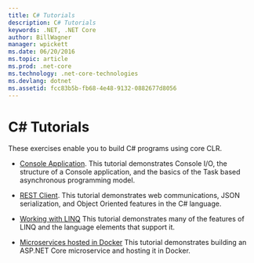 ```yaml
---
title: C# Tutorials
description: C# Tutorials
keywords: .NET, .NET Core
author: BillWagner
manager: wpickett
ms.date: 06/20/2016
ms.topic: article
ms.prod: .net-core
ms.technology: .net-core-technologies
ms.devlang: dotnet
ms.assetid: fcc83b5b-fb68-4e48-9132-0882677d8056
---
```


# C# Tutorials

These exercises enable you to build C# programs using core CLR.

* [Console Application](console-teleprompter.md). This tutorial
demonstrates Console I/O, the structure of a Console application, and
the basics of the Task based asynchronous programming model.
* [REST Client](console-webapiclient.md). This tutorial
demonstrates web communications, JSON serialization, and Object Oriented
features in the C# language.
* [Working with LINQ](working-with-linq.md) This tutorial demonstrates many of the features of LINQ and the language elements that support it.

* [Microservices hosted in Docker](microservices.md) This tutorial demonstrates building an ASP.NET Core microservice and hosting it in Docker.
